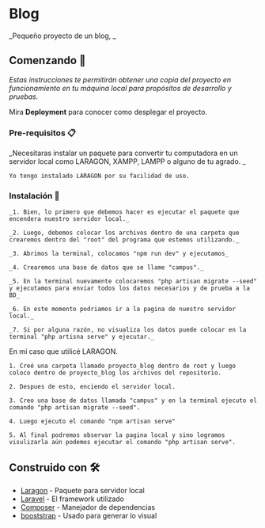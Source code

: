 # Blog

_Pequeño proyecto de un blog, _

## Comenzando 🚀

_Estas instrucciones te permitirán obtener una copia del proyecto en funcionamiento en tu máquina local para propósitos de desarrollo y pruebas._

Mira **Deployment** para conocer como desplegar el proyecto.


### Pre-requisitos 📋

_Necesitaras instalar un paquete para convertir tu computadora en un servidor local como LARAGON, XAMPP, LAMPP o alguno de tu agrado. _

```
Yo tengo instalado LARAGON por su facilidad de uso.
```

### Instalación 🔧

```
_1. Bien, lo primero que debemos hacer es ejecutar el paquete que encendera nuestro servidor local._

```
```
_2. Luego, debemos colocar los archivos dentro de una carpeta que crearemos dentro del "root" del programa que estemos utilizando._

```
```
_3. Abrimos la terminal, colocamos "npm run dev" y ejecutamos_

```
```
_4. Crearemos una base de datos que se llame "campus"._

```
```
_5. En la terminal nuevamente colocaremos "php artisan migrate --seed" y ejecutamos para enviar todos los datos necesarios y de prueba a la BD_

```
```
_6. En este momento podriamos ir a la pagina de nuestro servidor local._

```
```
_7. Si por alguna razón, no visualiza los datos puede colocar en la terminal "php artisna serve" y ejecutar._

```
En mi caso que utilicé LARAGON.

```
1. Creé una carpeta llamado proyecto_blog dentro de root y luego coloco dentro de proyecto_blog los archivos del repositorio.

```
```
2. Despues de esto, enciendo el servidor local.

```
```
3. Creo una base de datos llamada "campus" y en la terminal ejecuto el comando "php artisan migrate --seed".

```
```
4. Luego ejecuto el comando "npm artisan serve"

```
```
5. Al final podremos observar la pagina local y sino logramos visulizarla aún podemos ejecutar el comando "php artisan serve".
```
## Construido con 🛠️

* [Laragon](https://laragon.org/docs/) - Paquete para servidor local
* [Laravel](https://laravel.com/docs/6.x) - El framework utilizado
* [Composer](https://getcomposer.org/doc/) - Manejador de dependencias
* [booststrap](https://getbootstrap.com/docs/5.2/getting-started/introduction/) - Usado para generar lo visual
